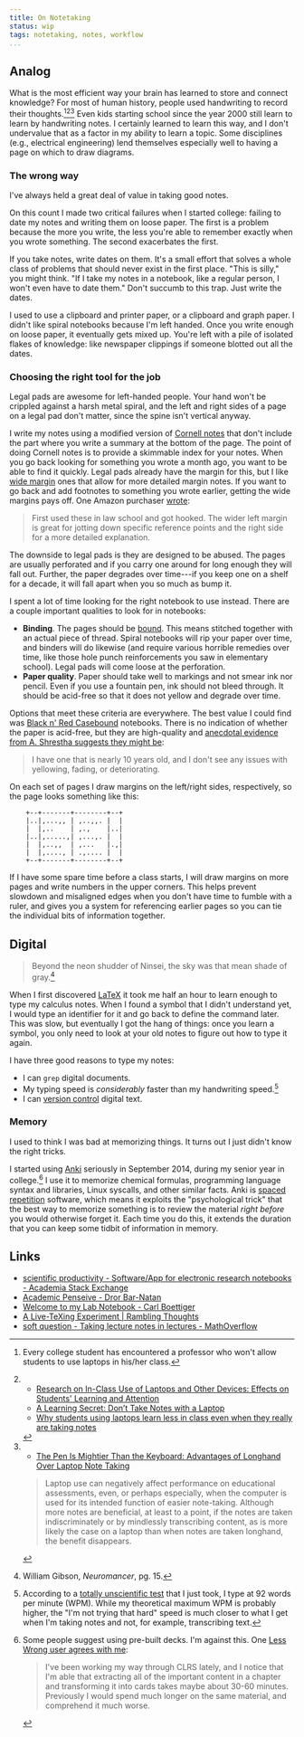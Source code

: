 ```yaml
---
title: On Notetaking
status: wip
tags: notetaking, notes, workflow
...
```


## Analog


What is the most efficient way your brain has learned to store and connect knowledge?
For most of human history, people used handwriting to record their thoughts.[^college-professor][^news-articles][^journal-articles]
Even kids starting school since the year 2000 still learn to learn by handwriting notes.
I certainly learned to learn this way, and I don't undervalue that as a factor in my ability to learn a topic.
Some disciplines (e.g., electrical engineering) lend themselves especially well to having a page on which to draw diagrams.

[^college-professor]: Every college student has encountered a professor who won't allow students to use laptops in his/her class.
[^news-articles]:
    - [Research on In-Class Use of Laptops and Other Devices: Effects on Students' Learning and Attention](http://teachingcenter.wustl.edu/Journal/Reviews/Pages/Research-In-Class-Devices.aspx)
    - [A Learning Secret: Don’t Take Notes with a Laptop ](http://www.scientificamerican.com/article/a-learning-secret-don-t-take-notes-with-a-laptop/)
    - [Why students using laptops learn less in class even when they really are taking notes](http://www.washingtonpost.com/news/morning-mix/wp/2014/04/28/why-students-using-laptops-learn-less-in-class-even-when-they-really-are-taking-notes/)

[^journal-articles]:
    - [The Pen Is Mightier Than the Keyboard:  Advantages of Longhand Over Laptop Note Taking](pss.sagepub.com/content/early/2014/04/22/0956797614524581.abstract)

    > Laptop use can negatively affect performance on educational assessments, even, or perhaps especially, when the computer is used for its intended function of easier note-taking. Although more notes are beneficial, at least to a point, if the notes are taken indiscriminately or by mindlessly transcribing content, as is more likely the case on a laptop than when notes are taken longhand, the benefit disappears.

### The wrong way

I've always held a great deal of value in taking good notes.

On this count I made two critical failures when I started college:
failing to date my notes and writing them on loose paper.
The first is a problem because the more you write, the less you're able
to remember exactly when you wrote something.
The second exacerbates the first.

If you take notes, write dates on them.
It's a small effort that solves a whole class of problems that should never exist in the first place.
"This is silly," you might think. "If I take my notes in a notebook, like a regular person, I won't even have to date them."
Don't succumb to this trap.
Just write the dates.

I used to use a clipboard and printer paper,
or a clipboard and graph paper.
I didn't like spiral notebooks because I'm left handed.
Once you write enough on loose paper, it eventually gets mixed up.
You're left with a pile of isolated flakes of knowledge: like newspaper clippings if someone blotted out all the dates.

### Choosing the right tool for the job

Legal pads are awesome for left-handed people.
Your hand won't be crippled against a harsh metal spiral, and the left and right sides of a page on a legal pad don't matter, since the spine isn't vertical anyway.

I write my notes using a modified version of [Cornell notes](http://en.wikipedia.org/wiki/Cornell_Notes) that don't include the part where you write a summary at the bottom of the page.
The point of doing Cornell notes is to provide a skimmable index for your notes.
When you go back looking for something you wrote a month ago, you want to be able to find it quickly.
Legal pads already have the margin for this, but I like [wide margin](http://www.amazon.com/Ampad-Evidence-Ruling-Inches-20-245/dp/B0013CHS0O/ref=sr_1_1?s=office-products&ie=UTF8&qid=1413419914&sr=1-1&keywords=legal+pad+wide+margin) ones that allow for more detailed margin notes. If you want to go back and add footnotes to something you wrote earlier, getting the wide margins pays off. One Amazon purchaser [wrote](http://www.amazon.com/review/R3M0GVY80BWLJO/ref=cm_cr_dp_title?ie=UTF8&ASIN=B0013CHS0O&nodeID=1064954&store=office-products):

> First used these in law school and got hooked. The wider left margin is great for jotting down specific reference points and the right side for a more detailed explanation.

The downside to legal pads is they are designed to be abused.
The pages are usually perforated and if you carry one around for long enough they will fall out.
Further, the paper degrades over time---if you keep one on a shelf for a decade, it will fall apart when you so much as bump it.

I spent a lot of time looking for the right notebook to use instead.
There are a couple important qualities to look for in notebooks:

- **Binding**. The pages should be [bound](http://en.wikipedia.org/wiki/Bookbinding). This means stitched together with an actual piece of thread. Spiral notebooks will rip your paper over time, and binders will do likewise (and require various horrible remedies over time, like those hole punch reinforcements you saw in elementary school). Legal pads will come loose at the perforation.
- **Paper quality**. Paper should take well to markings and not smear ink nor pencil. Even if you use a fountain pen, ink should not bleed through. It should be acid-free so that it does not yellow and degrade over time.

Options that meet these criteria are everywhere.
The best value I could find was [Black n' Red Casebound](http://www.amazon.com/Black-Red-Casebound-Notebook-E66857/dp/B000JCPP9A/ref=pd_sim_op_1?ie=UTF8&refRID=1WYSE4CHGMFVJR33RPH0) notebooks.
There is no indication of whether the paper is acid-free, but they are high-quality and [anecdotal evidence from A. Shrestha suggests they might be](http://www.amazon.com/review/RWXGAQV6E6SDF/ref=cm_cr_pr_perm?ie=UTF8&ASIN=B000JCPP9A):

> I have one that is nearly 10 years old, and I don't see any issues with yellowing, fading, or deteriorating.

On each set of pages I draw margins on the left/right sides, respectively, so the page looks something like this:

``` {.sourceCode}
    +--+-------+--------+--+
    |..|,...,, | ,..,,. |  |
    |  |,..    | ,.,    |..|
    |..|,.....,| ,...,. |  |
    |  |,..,,  | ,...   |.,|
    |  |,...., | .,.... |  |
    +--+-------+--------+--+
```

If I have some spare time before a class starts, I will draw margins on more pages and write numbers in the upper corners.
This helps prevent slowdown and misaligned edges when you don't have time to fumble with a ruler, and gives you a system for referencing earlier pages so you can tie the individual bits of information together.

## Digital

> Beyond the neon shudder of Ninsei, the sky was that mean shade of gray.[^neuromancer]

[^neuromancer]: William Gibson, *Neuromancer*, pg. 15.

When I first discovered [LaTeX](/tex.html) it took me half an hour to learn enough to type my calculus notes.
When I found a symbol that I didn't understand yet, I would type an identifier for it and go back to define the command later.
This was slow, but eventually I got the hang of things: once you learn a symbol, you only need to look at your old notes to figure out how to type it again.

I have three good reasons to type my notes:

- I can `grep` digital documents.
- My typing speed is *considerably* faster than my handwriting speed.[^typespeed]
- I can [version control](https://github.com/nathantypanski/texnotes) digital text.

[^typespeed]: According to a [totally unscientific test](http://play.typeracer.com/) that I just took, I type at 92 words per minute (WPM). While my theoretical maximum WPM is probably higher, the "I'm not trying that hard" speed is much closer to what I get when I'm taking notes and not, for example, transcribing text.

### Memory

I used to think I was bad at memorizing things. It turns out I just didn't know the right tricks.

I started using [Anki](http://ankisrs.net/) seriously in September 2014, during my senior year in college.[^cardstrategy]
I use it to memorize chemical formulas, programming language syntax and libraries, Linux syscalls, and other similar facts.
Anki is [spaced repetition](http://www.gwern.net/Spaced%20repetition) software, which means it exploits the "psychological trick" that the best way to memorize something is to review the material *right before* you would otherwise forget it.
Each time you do this, it extends the duration that you can keep some tidbit of information in memory.

[^cardstrategy]: Some people suggest using pre-built decks. I'm against this. One [Less Wrong user agrees with me](http://lesswrong.com/lw/4z6/rational_reading_thoughts_on_prioritizing_books/3s1z):

    > I've been working my way through CLRS lately, and I notice that I'm able that extracting all of the important content in a chapter and transforming it into cards takes maybe about 30-60 minutes. Previously I would spend much longer on the same material, and comprehend it much worse.

## Links

- [scientific productivity - Software/App for electronic research notebooks - Academia Stack Exchange](http://academia.stackexchange.com/questions/1085/software-app-for-electronic-research-notebooks)
- [Academic Penseive - Dror Bar-Natan](http://drorbn.net/AcademicPensieve/)
- [Welcome to my Lab Notebook - Carl Boettiger](http://www.carlboettiger.info/2010/11/08/welcome-to-my-lab-notebook.html)
- [A Live-TeXing Experiment | Rambling Thoughts](https://annoyingpi.wordpress.com/2010/07/30/a-live-texing-experiment/)
- [soft question - Taking lecture notes in lectures - MathOverflow](http://mathoverflow.net/questions/12638/taking-lecture-notes-in-lectures)
